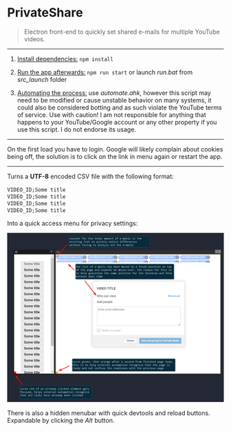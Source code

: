 # PrivateShare

> Electron front-end to quickly set shared e-mails for multiple YouTube videos.

---

1. <u>Install dependencies:</u> `npm install`

2. <u>Run the app afterwards:</u> `npm run start` or launch *run.bat* from *src_launch* folder

3. <u>Automating the process:</u> use *automate.ahk*, however this script may need to be modified or cause unstable behavior on many systems, it could also be considered botting and as such violate the YouTube terms of service. Use with caution! I am not responsible for anything that happens to your YouTube/Google account or any other property if you use this script. I do not endorse its usage.

---

On the first load you have to login. Google will likely complain about cookies being off, the solution is to click on the link in menu again or restart the app.

---

Turns a **UTF-8** encoded CSV file with the following format:

```
VIDEO_ID;Some title
VIDEO_ID;Some title
VIDEO_ID;Some title
VIDEO_ID;Some title
```

Into a quick access menu for privacy settings:

![GUI](/readme_images/gui2.png)

There is also a hidden menubar with quick devtools and reload buttons. Expandable by clicking the *Alt* button.